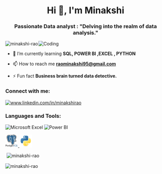 <h1 align="center">Hi 👋, I'm Minakshi</h1>
<h3 align="center">Passionate Data analyst : "Delving into the realm of data analysis."</h3>
<img align="right" alt="Coding" width="400" src="https://i.pinimg.com/originals/fc/71/63/fc71635c7f1b09ed30413f59bb749582.gif">

<p align="left"> <img src="https://komarev.com/ghpvc/?username=minakshi-rao&label=Profile%20views&color=0e75b6&style=flat" alt="minakshi-rao" /> </p>

- 🌱 I’m currently learning **SQL, POWER BI ,EXCEL , PYTHON**

- 📫 How to reach me **raominakshi95@gmail.com**

- ⚡ Fun fact **Business brain turned data detective.**

<h3 align="left">Connect with me:</h3>
<p align="left">
<a href="https://linkedin.com/in/www.linkedin.com/in/minakshirao" target="blank"><img align="center" src="https://raw.githubusercontent.com/rahuldkjain/github-profile-readme-generator/master/src/images/icons/Social/linked-in-alt.svg" alt="www.linkedin.com/in/minakshirao" height="30" width="40" /></a>
</p>

<h3 align="left">Languages and Tools:</h3>
 </a>
    <img src="https://img.icons8.com/color/48/000000/microsoft-excel-2019--v1.png" alt="Microsoft Excel" width="40" height="40"/>
    <img src="https://img.icons8.com/color/48/000000/power-bi.png" alt="Power BI" width="40" height="40"/>
</p>


<p align="left"> <a href="https://www.postgresql.org" target="_blank" rel="noreferrer"> <img src="https://raw.githubusercontent.com/devicons/devicon/master/icons/postgresql/postgresql-original-wordmark.svg" alt="postgresql" width="40" height="40"/> </a> <a href="https://www.python.org" target="_blank" rel="noreferrer"> <img src="https://raw.githubusercontent.com/devicons/devicon/master/icons/python/python-original.svg" alt="python" width="40" height="40"/> </a> </p>



<p>&nbsp;<img align="center" src="https://github-readme-stats.vercel.app/api?username=minakshi-rao&show_icons=true&locale=en" alt="minakshi-rao" /></p>

<p><img align="center" src="https://github-readme-streak-stats.herokuapp.com/?user=minakshi-rao&" alt="minakshi-rao" /></p>
